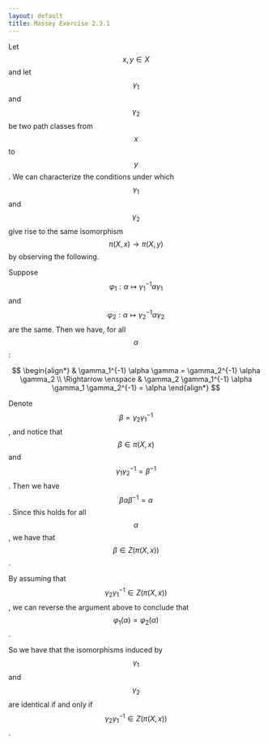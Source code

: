 ```yaml
---
layout: default
title: Massey Exercise 2.3.1
---
```


Let $$x,y \in X$$ and let $$\gamma_1$$ and $$\gamma_2$$ be two path classes from $$x$$ to $$y$$.
We can characterize the conditions under which $$\gamma_1$$ and $$\gamma_2$$ give rise to the same isomorphism $$\pi(X,x) \rightarrow \pi(X,y)$$ by observing the following.



Suppose $$\varphi_1 : \alpha \mapsto \gamma_1^{-1} \alpha \gamma_1$$ and $$\varphi_2 : \alpha \mapsto \gamma_2^{-1} \alpha \gamma_2$$ are the same.
Then we have, for all $$\alpha$$:

$$
\begin{align*}
& \gamma_1^{-1} \alpha \gamma = \gamma_2^{-1} \alpha \gamma_2 \\
\Rightarrow \enspace & \gamma_2 \gamma_1^{-1} \alpha \gamma_1 \gamma_2^{-1} = \alpha
\end{align*}
$$

Denote $$\beta = \gamma_2 \gamma_1^{-1}$$, and notice that $$\beta \in \pi(X,x)$$ and $$\gamma_1 \gamma_2^{-1} = \beta^{-1}$$.
Then we have $$\beta \alpha \beta^{-1} = \alpha$$.
Since this holds for all $$\alpha$$, we have that $$\beta \in Z(\pi(X,x))$$.



By assuming that $$\gamma_2 \gamma_1^{-1} \in Z(\pi(X,x))$$, we can reverse the argument above to conclude that $$\varphi_1(\alpha) = \varphi_2(\alpha)$$.



So we have that the isomorphisms induced by $$\gamma_1$$ and $$\gamma_2$$ are identical if and only if $$\gamma_2 \gamma_1^{-1} \in Z(\pi(X,x))$$.
